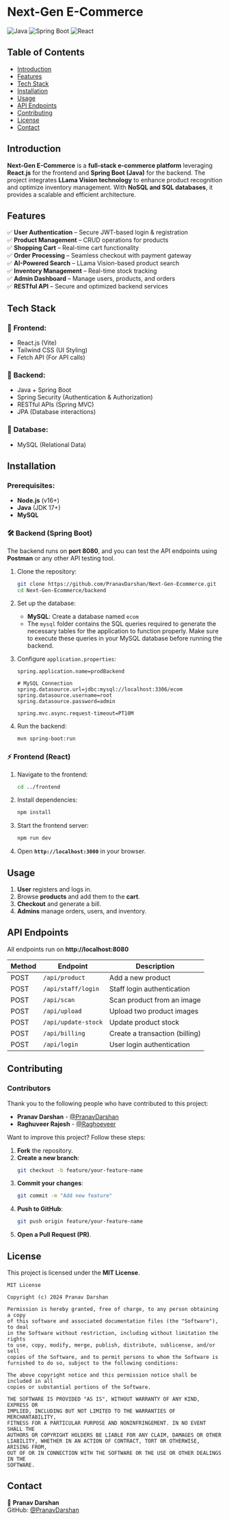 # Next-Gen E-Commerce

![Java](https://img.shields.io/badge/Java-ED8B00?style=for-the-badge&logo=java&logoColor=white)
![Spring Boot](https://img.shields.io/badge/Spring%20Boot-6DB33F?style=for-the-badge&logo=spring-boot&logoColor=white)
![React](https://img.shields.io/badge/React-20232A?style=for-the-badge&logo=react&logoColor=61DAFB)

## Table of Contents
- [Introduction](#introduction)
- [Features](#features)
- [Tech Stack](#tech-stack)
- [Installation](#installation)
- [Usage](#usage)
- [API Endpoints](#api-endpoints)
- [Contributing](#contributing)
- [License](#license)
- [Contact](#contact)

## Introduction

**Next-Gen E-Commerce** is a **full-stack e-commerce platform** leveraging **React.js** for the frontend and **Spring Boot (Java)** for the backend. The project integrates **LLama Vision technology** to enhance product recognition and optimize inventory management. With **NoSQL and SQL databases**, it provides a scalable and efficient architecture.

## Features

✅ **User Authentication** – Secure JWT-based login & registration  
✅ **Product Management** – CRUD operations for products  
✅ **Shopping Cart** – Real-time cart functionality  
✅ **Order Processing** – Seamless checkout with payment gateway  
✅ **AI-Powered Search** – LLama Vision-based product search  
✅ **Inventory Management** – Real-time stock tracking  
✅ **Admin Dashboard** – Manage users, products, and orders  
✅ **RESTful API** – Secure and optimized backend services  

## Tech Stack

### 🔹 **Frontend**: 
- React.js (Vite)
- Tailwind CSS (UI Styling)
- Fetch API (For API calls)

### 🔹 **Backend**:
- Java + Spring Boot
- Spring Security (Authentication & Authorization)
- RESTful APIs (Spring MVC)
- JPA (Database interactions)

### 🔹 **Database**:
- MySQL (Relational Data)

## Installation

### Prerequisites:
- **Node.js** (v16+)
- **Java** (JDK 17+)
- **MySQL**

### 🛠 Backend (Spring Boot)

The backend runs on **port 8080**, and you can test the API endpoints using **Postman** or any other API testing tool.

1. Clone the repository:
   ```sh
   git clone https://github.com/PranavDarshan/Next-Gen-Ecommerce.git
   cd Next-Gen-Ecommerce/backend
   ```

2. Set up the database:  
   - **MySQL**: Create a database named `ecom`
   - The `mysql` folder contains the SQL queries required to generate the necessary tables for the application to function properly. Make sure to execute these queries in your MySQL database before running the backend.

3. Configure `application.properties`:
   ```properties
   spring.application.name=prodBackend
   
   # MySQL Connection
   spring.datasource.url=jdbc:mysql://localhost:3306/ecom
   spring.datasource.username=root
   spring.datasource.password=admin
   
   spring.mvc.async.request-timeout=PT10M
   ```

4. Run the backend:
   ```sh
   mvn spring-boot:run
   ```

### ⚡ Frontend (React)
1. Navigate to the frontend:
   ```sh
   cd ../frontend
   ```

2. Install dependencies:
   ```sh
   npm install
   ```

3. Start the frontend server:
   ```sh
   npm run dev
   ```

4. Open **`http://localhost:3000`** in your browser.

## Usage

1. **User** registers and logs in.
2. Browse **products** and add them to the **cart**.
3. **Checkout** and generate a bill.
4. **Admins** manage orders, users, and inventory.

## API Endpoints

All endpoints run on **http://localhost:8080**


| Method | Endpoint                     | Description                      |
|--------|------------------------------|----------------------------------|
| POST   | `/api/product`               | Add a new product               |
| POST   | `/api/staff/login`           | Staff login authentication      |
| POST   | `/api/scan`                  | Scan product from an image      |
| POST   | `/api/upload`                | Upload two product images       |
| POST   | `/api/update-stock`          | Update product stock            |
| POST   | `/api/billing`               | Create a transaction (billing)  |
| POST   | `/api/login`                 | User login authentication       |

## Contributing

### Contributors

Thank you to the following people who have contributed to this project:

- **Pranav Darshan** - [@PranavDarshan](https://github.com/PranavDarshan)
- **Raghuveer Rajesh** - [@Raghoeveer](https://github.com/Raghoeveer)


Want to improve this project? Follow these steps:

1. **Fork** the repository.
2. **Create a new branch**:
   ```sh
   git checkout -b feature/your-feature-name
   ```
3. **Commit your changes**:
   ```sh
   git commit -m "Add new feature"
   ```
4. **Push to GitHub**:
   ```sh
   git push origin feature/your-feature-name
   ```
5. **Open a Pull Request (PR)**.

## License

This project is licensed under the **MIT License**.

```
MIT License

Copyright (c) 2024 Pranav Darshan

Permission is hereby granted, free of charge, to any person obtaining a copy
of this software and associated documentation files (the "Software"), to deal
in the Software without restriction, including without limitation the rights
to use, copy, modify, merge, publish, distribute, sublicense, and/or sell
copies of the Software, and to permit persons to whom the Software is
furnished to do so, subject to the following conditions:

The above copyright notice and this permission notice shall be included in all
copies or substantial portions of the Software.

THE SOFTWARE IS PROVIDED "AS IS", WITHOUT WARRANTY OF ANY KIND, EXPRESS OR
IMPLIED, INCLUDING BUT NOT LIMITED TO THE WARRANTIES OF MERCHANTABILITY,
FITNESS FOR A PARTICULAR PURPOSE AND NONINFRINGEMENT. IN NO EVENT SHALL THE
AUTHORS OR COPYRIGHT HOLDERS BE LIABLE FOR ANY CLAIM, DAMAGES OR OTHER
LIABILITY, WHETHER IN AN ACTION OF CONTRACT, TORT OR OTHERWISE, ARISING FROM,
OUT OF OR IN CONNECTION WITH THE SOFTWARE OR THE USE OR OTHER DEALINGS IN THE
SOFTWARE.
```

## Contact

📧 **Pranav Darshan**  
GitHub: [@PranavDarshan](https://github.com/PranavDarshan)  
